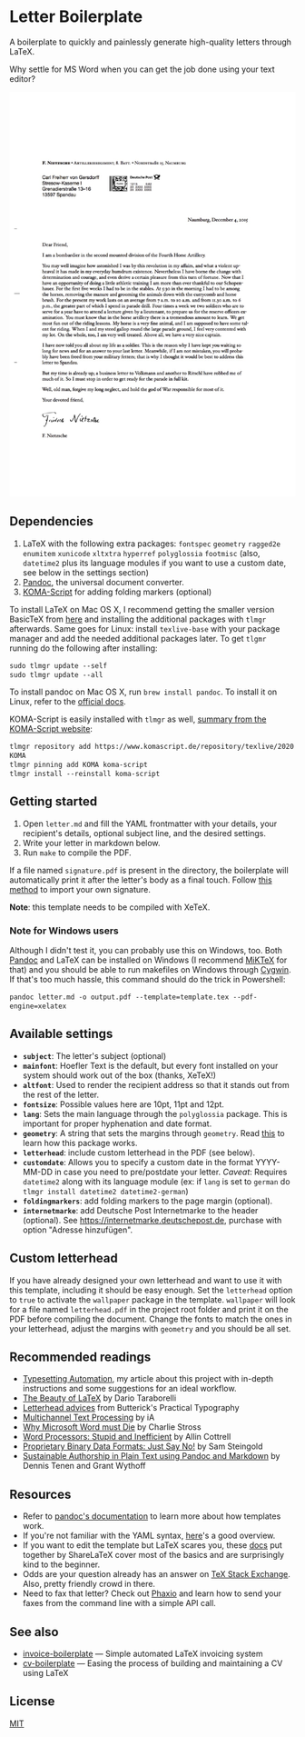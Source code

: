 # Letter Boilerplate

A boilerplate to quickly and painlessly generate high-quality letters through LaTeX.

Why settle for MS Word when you can get the job done using your text editor?

![preview](preview.jpg)

## Dependencies

1. LaTeX with the following extra packages: `fontspec` `geometry` `ragged2e` `enumitem` `xunicode` `xltxtra` `hyperref` `polyglossia` `footmisc` (also, `datetime2` plus its language modules if you want to use a custom date, see below in the settings section)
2. [Pandoc](http://pandoc.org/), the universal document converter.
3. [KOMA-Script](http://www.komascript.de/) for adding folding markers (optional)

To install LaTeX on Mac OS X, I recommend getting the smaller version BasicTeX from [here](https://tug.org/mactex/morepackages.html) and installing the additional packages with `tlmgr` afterwards. Same goes for Linux: install `texlive-base` with your package manager and add the needed additional packages later. To get `tlgmr` running do the following after installing:

```
sudo tlmgr update --self
sudo tlmgr update --all
```

To install pandoc on Mac OS X, run `brew install pandoc`. To install it on Linux, refer to the [official docs](http://pandoc.org/installing.html).

KOMA-Script is easily installed with `tlmgr` as well, [summary from the KOMA-Script website](http://www.komascript.de/node/1801):

```
tlmgr repository add https://www.komascript.de/repository/texlive/2020 KOMA
tlmgr pinning add KOMA koma-script
tlmgr install --reinstall koma-script
```

## Getting started

1. Open `letter.md` and fill the YAML frontmatter with your details, your recipient's details, optional subject line, and the desired settings.
2. Write your letter in markdown below.
3. Run `make` to compile the PDF.

If a file named `signature.pdf` is present in the directory, the boilerplate will automatically print it after the letter's body as a final touch. Follow [this method](http://tex.stackexchange.com/a/32940/82423) to import your own signature.

**Note**: this template needs to be compiled with XeTeX.

### Note for Windows users

Although I didn't test it, you can probably use this on Windows, too. Both [Pandoc](http://pandoc.org/installing.html) and LaTeX can be installed on Windows (I recommend [MiKTeX](http://miktex.org/) for that) and you should be able to run makefiles on Windows through [Cygwin](https://www.cygwin.com/). If that's too much hassle, this command should do the trick in Powershell:

    pandoc letter.md -o output.pdf --template=template.tex --pdf-engine=xelatex

## Available settings

- **`subject`**: The letter's subject (optional)
- **`mainfont`**: Hoefler Text is the default, but every font installed on your system should work out of the box (thanks, XeTeX!)
- **`altfont`**: Used to render the recipient address so that it stands out from the rest of the letter.
- **`fontsize`**: Possible values here are 10pt, 11pt and 12pt.
- **`lang`**: Sets the main language through the `polyglossia` package. This is important for proper hyphenation and date format.
- **`geometry`**: A string that sets the margins through `geometry`. Read [this](https://www.sharelatex.com/learn/Page_size_and_margins) to learn how this package works.
- **`letterhead`**: include custom letterhead in the PDF (see below).
- **`customdate`**: Allows you to specify a custom date in the format YYYY-MM-DD in case you need to pre/postdate your letter. *Caveat*: Requires `datetime2` along with its language module (ex: if `lang` is set to `german` do `tlmgr install datetime2 datetime2-german`)
- **`foldingmarkers`**: add folding markers to the page margin (optional).
- **`internetmarke`**: add Deutsche Post Internetmarke to the header (optional). See https://internetmarke.deutschepost.de, purchase with option "Adresse hinzufügen".

## Custom letterhead

If you have already designed your own letterhead and want to use it with this template, including it should be easy enough. Set the `letterhead` option to `true` to activate the `wallpaper` package in the template. `wallpaper` will look for a file named `letterhead.pdf` in the project root folder and print it on the PDF before compiling the document. Change the fonts to match the ones in your letterhead, adjust the margins with `geometry` and you should be all set.

## Recommended readings

- [Typesetting Automation](http://mrzool.cc/writing/typesetting-automation/), my article about this project with in-depth instructions and some suggestions for an ideal workflow.
- [The Beauty of LaTeX](http://nitens.org/taraborelli/latex) by Dario Taraborelli
- [Letterhead advices](http://practicaltypography.com/letterhead.html) from Butterick's Practical Typography
- [Multichannel Text Processing](https://ia.net/topics/multichannel-text-processing/) by iA
- [Why Microsoft Word must Die](http://www.antipope.org/charlie/blog-static/2013/10/why-microsoft-word-must-die.html) by Charlie Stross
- [Word Processors: Stupid and Inefficient](http://ricardo.ecn.wfu.edu/~cottrell/wp.html) by Allin Cottrell
- [Proprietary Binary Data Formats: Just Say No!](http://www.podval.org/~sds/data.html) by Sam Steingold
- [Sustainable Authorship in Plain Text using Pandoc and Markdown](http://programminghistorian.org/lessons/sustainable-authorship-in-plain-text-using-pandoc-and-markdown) by Dennis Tenen and Grant Wythoff

## Resources

- Refer to [pandoc's documentation](http://pandoc.org/MANUAL.html#templates) to learn more about how templates work.
- If you're not familiar with the YAML syntax, [here](http://learnxinyminutes.com/docs/yaml/)'s a good overview.
- If you want to edit the template but LaTeX scares you, these [docs](https://www.sharelatex.com/learn/Main_Page) put together by ShareLaTeX cover most of the basics and are surprisingly kind to the beginner.
- Odds are your question already has an answer on [TeX Stack Exchange](https://www.sharelatex.com/learn/Main_Page). Also, pretty friendly crowd in there.
- Need to fax that letter? Check out [Phaxio](https://www.phaxio.com/) and learn how to send your faxes from the command line with a simple API call.

## See also

- [invoice-boilerplate](https://github.com/mrzool/invoice-boilerplate) — Simple automated LaTeX invoicing system
- [cv-boilerplate](https://github.com/mrzool/cv-boilerplate) — Easing the process of building and maintaining a CV using LaTeX

## License

[MIT](https://opensource.org/licenses/MIT)
